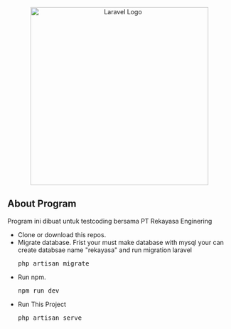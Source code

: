 <p align="center"><a href="https://laravel.com" target="_blank"><img src="https://raw.githubusercontent.com/laravel/art/master/logo-lockup/5%20SVG/2%20CMYK/1%20Full%20Color/laravel-logolockup-cmyk-red.svg" width="400" alt="Laravel Logo"></a></p>


## About Program

Program ini dibuat untuk testcoding bersama PT Rekayasa Enginering

- Clone or download this repos.
- Migrate database.
    Frist your must make database with mysql your can create databsae name "rekayasa" and run migration laravel
    <pre>php artisan migrate</pre>
- Run npm.
    <pre>npm run dev</pre>
- Run This Project
    <pre>php artisan serve</pre>


